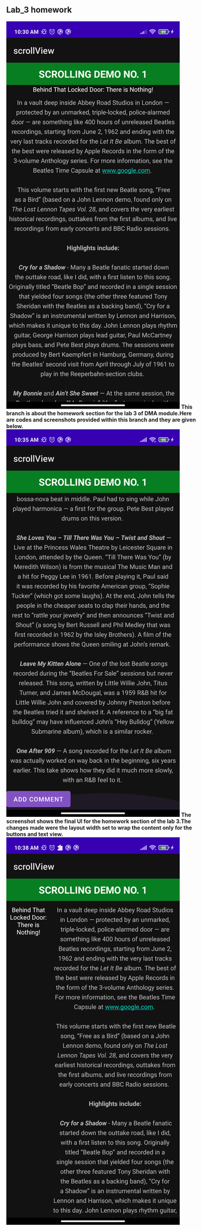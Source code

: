 ## Lab_3 homework

![image](Screenshot_20220405_103007.png)
**This branch is about the homework section for the lab 3 of DMA module.Here are codes and screenshots provided
within this branch and they are given below.**
![image](Screenshot_20220405_103506.png)
**The screenshot shows the final UI for the homework section of the lab 3.The changes made were the layout width set to wrap the content only for the
buttons and text view.**
![image](Screenshot_20220405_103854.png)